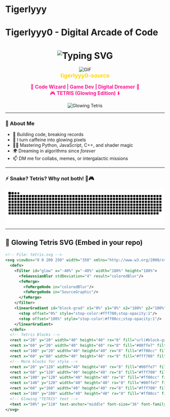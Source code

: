 # Tigerlyyy
# Tigerlyyy0 - Digital Arcade of Code

<h1 align="center">
  <img src="https://readme-typing-svg.demolab.com?font=Fira+Code&size=36&pause=1000&color=F7941D&width=700&lines=👾+Welcome+to+My+Digital+Arcade!+👾" alt="Typing SVG" />
</h1>

<p align="center">
  <img src="https://media.giphy.com/media/3oEjI6SIIHBdRxXI40/giphy.gif" width="120" alt="GIF" /><br>
  <b><span style="font-size: 1.25em; color: #FFD700;">tigerlyyy0-source</span></b>
</p>

<p align="center" style="font-size:1.1em; color: #FF1493;">
  🌈 <b>Code Wizard | Game Dev | Digital Dreamer</b> 🚀 <br>
  🎮 <b>TETRIS (Glowing Edition)</b> ⬇️
</p>

<p align="center">
  <img src="https://github.com/tigerlyyy0-source/tigerlyyy0-source/raw/main/tetris.svg" width="350" alt="Glowing Tetris" />
</p>

---

### 🦄 About Me

- 🧬 Building code, breaking records
- 🎲 I turn caffeine into glowing pixels
- 🧑‍💻 Mastering Python, JavaScript, C++, and shader magic
- 🌍 Dreaming in algorithms since <i>forever</i>
- 📫 DM me for collabs, memes, or intergalactic missions

---

### ⚡️ Snake? Tetris? Why not both! 🐍🎮

<p align="center">
  <img src="https://raw.githubusercontent.com/Platane/snk/output/github-contribution-grid-snake.svg" alt="Snake Animation" />
</p>

---

## 🚀 Glowing Tetris SVG (Embed in your repo)

```svg
<!-- File: tetris.svg -->
<svg viewBox="0 0 200 250" width="350" xmlns="http://www.w3.org/2000/svg">
  <defs>
    <filter id="glow" x="-40%" y="-40%" width="180%" height="180%">
      <feGaussianBlur stdDeviation="4" result="coloredBlur"/>
      <feMerge>
        <feMergeNode in="coloredBlur"/>
        <feMergeNode in="SourceGraphic"/>
      </feMerge>
    </filter>
    <linearGradient id="block-grad" x1="0%" y1="0%" x2="100%" y2="100%">
      <stop offset="0%" style="stop-color:#fff700;stop-opacity:1"/>
      <stop offset="100%" style="stop-color:#ff00cc;stop-opacity:1"/>
    </linearGradient>
  </defs>
  <!-- Tetris Blocks -->
  <rect x="20" y="20" width="40" height="40" rx="8" fill="url(#block-grad)" filter="url(#glow)" />
  <rect x="60" y="20" width="40" height="40" rx="8" fill="#00ffe7" filter="url(#glow)" />
  <rect x="100" y="20" width="40" height="40" rx="8" fill="#ff00cc" filter="url(#glow)" />
  <rect x="60" y="60" width="40" height="40" rx="8" fill="#fff700" filter="url(#glow)" />
  <!-- More blocks for style -->
  <rect x="20" y="120" width="40" height="40" rx="8" fill="#00ffe7" filter="url(#glow)" />
  <rect x="60" y="120" width="40" height="40" rx="8" fill="#fff700" filter="url(#glow)" />
  <rect x="100" y="120" width="40" height="40" rx="8" fill="#ff00cc" filter="url(#glow)" />
  <rect x="140" y="120" width="40" height="40" rx="8" fill="#00ffe7" filter="url(#glow)" />
  <rect x="60" y="160" width="40" height="40" rx="8" fill="#fff700" filter="url(#glow)" />
  <rect x="100" y="200" width="40" height="40" rx="8" fill="#ff00cc" filter="url(#glow)" />
  <!-- Glowing "TETRIS" text -->
  <text x="50%" y="110" text-anchor="middle" font-size="36" font-family="monospace" fill="#fff" filter="url(#glow)">TETRIS</text>
</svg>

